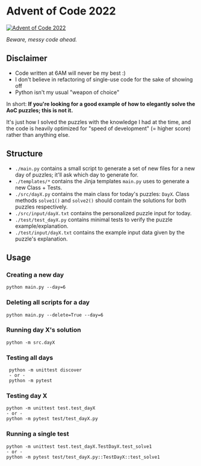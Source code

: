 # Advent of Code 2022

[![Advent of Code 2022](https://github.com/Remz-Jay/advent-of-code-2022/actions/workflows/aoc22.yaml/badge.svg)](https://github.com/Remz-Jay/advent-of-code-2022/actions/workflows/aoc22.yaml)

*Beware, messy code ahead.*

## Disclaimer
- Code written at 6AM will never be my best :)
- I don't believe in refactoring of single-use code for the sake of showing off
- Python isn't my usual "weapon of choice"

In short: **If you're looking for a good example of how to elegantly solve the AoC puzzles; this is not it.**

It's just how I solved the puzzles with the knowledge I had at the time, and the code is heavily optimized for "speed of development" (= higher score) rather than anything else.

## Structure

- `./main.py` contains a small script to generate a set of new files for a new day of puzzles; it'll ask which day to generate for.
- `./templates/*` contains the Jinja templates `main.py` uses to generate a new Class + Tests.
- `./src/dayX.py` contains the main class for today's puzzles: `DayX`. Class methods `solve1()` and `solve2()` should contain the solutions for both puzzles respectively.
- `./src/input/dayX.txt` contains the personalized puzzle input for today.
- `./test/test_dayX.py` contains minimal tests to verify the puzzle example/explanation.
- `./test/input/dayX.txt` contains the example input data given by the puzzle's explanation.

## Usage

### Creating a new day
```shell
python main.py --day=6
```
### Deleting all scripts for a day
```shell
python main.py --delete=True --day=6
```
### Running day X's solution
```shell
python -m src.dayX
```
### Testing all days
```shell
 python -m unittest discover
 - or -
 python -m pytest
```
### Testing day X
```shell
python -m unittest test.test_dayX
- or -
python -m pytest test/test_dayX.py
```
### Running a single test
```shell
python -m unittest test.test_dayX.TestDayX.test_solve1
- or -
python -m pytest test/test_dayX.py::TestDayX::test_solve1
```